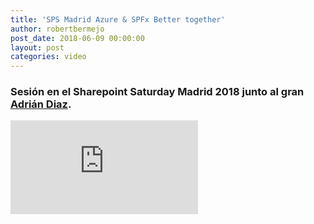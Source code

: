 ```yaml
---
title: 'SPS Madrid Azure & SPFx Better together'
author: robertbermejo
post_date: 2018-06-09 00:00:00
layout: post
categories: video
---
```


### Sesión en el Sharepoint Saturday Madrid 2018 junto al gran [Adrián Diaz](https://twitter.com/AdrianDiaz81).<!--break-->

<iframe class="youtube" src="https://www.youtube.com/embed/oznIWXRE5mw" frameborder="0" allow="accelerometer; autoplay; encrypted-media; gyroscope; picture-in-picture" allowfullscreen></iframe>